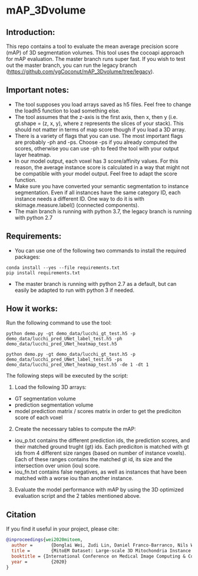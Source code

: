 # mAP_3Dvolume

## Introduction:
This repo contains a tool to evaluate the mean average precision score (mAP) of 3D segmentation volumes. This tool uses the cocoapi approach for mAP evaluation. The master branch runs super fast. If you wish to test out the master branch, you can run the legacy branch (https://github.com/ygCoconut/mAP_3Dvolume/tree/legacy). 

## Important notes:
- The tool supposes you load arrays saved as h5 files. Feel free to change the loadh5 function to load something else.
- The tool assumes that the z-axis is the first axis, then x, then y (i.e. gt.shape = (z, x, y), where z represents the slices of your stack). This should not matter in terms of map score though if you load a 3D array.
- There is a variety of flags that you can use. The most important flags are probably -ph and -ps. Choose -ps if you already computed the scores, otherwise you can use -ph to feed the tool with your output layer heatmap.
- In our model output, each voxel has 3 score/affinity values. For this reason, the average instance score is calculated in a way that might not be compatible with your model output. Feel free to adapt the score function.
- Make sure you have converted your semantic segmentation to instance segmentation. Even if all instances have the same category ID, each instance needs a different ID. One way to do it is with skimage.measure.label() (connected components).
- The main branch is running with python 3.7, the legacy branch is running with python 2.7 

## Requirements:
- You can use one of the following two commands to install the required packages:
```
conda install --yes --file requirements.txt
pip install requirements.txt
```


- The master branch is running with python 2.7 as a default, but can easily be adapted to run with python 3 if needed.

## How it works:
Run the following command to use the tool:
```
python demo.py -gt demo_data/lucchi_gt_test.h5 -p demo_data/lucchi_pred_UNet_label_test.h5 -ph demo_data/lucchi_pred_UNet_heatmap_test.h5
```

```
python demo.py -gt demo_data/lucchi_gt_test.h5 -p demo_data/lucchi_pred_UNet_label_test.h5 -ps demo_data/lucchi_pred_UNet_heatmap_test.h5 -de 1 -dt 1
```

The following steps will be executed by the script:
1) Load the following 3D arrays:
- GT segmentation volume
- prediction segmentation volume
- model prediction matrix / scores matrix in order to get the prediciton score of each voxel

2) Create the necessary tables to compute the mAP:
- iou_p.txt contains the different prediction ids, the prediction scores, and their matched ground trught (gt) ids. Each prediciton is matched with gt ids from 4 different size ranges (based on number of instance voxels). Each of these ranges contains the matched  gt id, its size and the intersection over union (iou) score. 
- iou_fn.txt contains false negatives, as well as instances that have been matched with a worse iou than another instance.  

3) Evaluate the model performance with mAP by using the 3D optimized evaluation script  and the 2 tables mentioned above.

## Citation
If you find it useful in your project, please cite:

```bibtex
@inproceedings{wei2020mitoem,
  author =       {Donglai Wei, Zudi Lin, Daniel Franco-Barranco, Nils Wendt, Xingyu Liu, Wenjie Yin, Xin Huang, Aarush Gupta, Won-Dong Jang, Xueying Wang, Ignacio Arganda-Carreras, Jeff Lichtman, Hanspeter Pfister},
  title =        {MitoEM Dataset: Large-scale 3D Mitochondria Instance Segmentation from EM Images},
  booktitle = {International Conference on Medical Image Computing & Computer Assisted Intervention (MICCAI)},
  year =         {2020}
}
```
